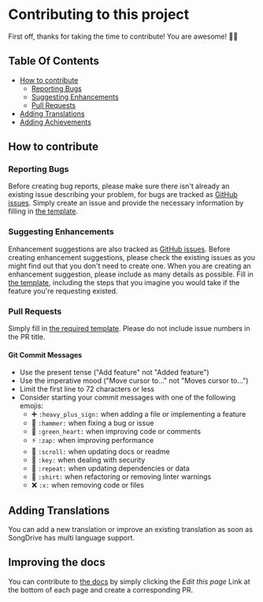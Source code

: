 # Contributing to this project

First off, thanks for taking the time to contribute! You are awesome! :tada::clap:

## Table Of Contents

- [How to contribute](#how-to-contribute)
  - [Reporting Bugs](#reporting-bugs)
  - [Suggesting Enhancements](#suggesting-enhancements)
  - [Pull Requests](#pull-requests)
- [Adding Translations](#adding-translations)  
- [Adding Achievements](#adding-achievements)

## How to contribute

### Reporting Bugs

Before creating bug reports, please make sure there isn't already an existing issue describing your problem, for bugs are tracked as [GitHub issues](https://github.com/devmount/SongDrive/issues). Simply create an issue and provide the necessary information by filling in [the template](https://github.com/devmount/SongDrive/issues/new?template=bug_report.md).

### Suggesting Enhancements

Enhancement suggestions are also tracked as [GitHub issues](https://github.com/devmount/SongDrive/issues). Before creating enhancement suggestions, please check the existing issues as you might find out that you don't need to create one. When you are creating an enhancement suggestion, please include as many details as possible. Fill in [the template](https://github.com/devmount/SongDrive/issues/new?template=feature_request.md), including the steps that you imagine you would take if the feature you're requesting existed.

### Pull Requests

Simply fill in [the required template](PULL_REQUEST_TEMPLATE.md). Please do not include issue numbers in the PR title.

#### Git Commit Messages

- Use the present tense ("Add feature" not "Added feature")
- Use the imperative mood ("Move cursor to..." not "Moves cursor to...")
- Limit the first line to 72 characters or less
- Consider starting your commit messages with one of the following emojis:
  - :heavy_plus_sign: `:heavy_plus_sign:` when adding a file or implementing a feature
  - :hammer: `:hammer:` when fixing a bug or issue
  - :green_heart: `:green_heart:` when improving code or comments
  - :zap: `:zap:` when improving performance
  - :scroll: `:scroll:` when updating docs or readme
  - :key: `:key:` when dealing with security
  - :repeat: `:repeat:` when updating dependencies or data
  - :shirt: `:shirt:` when refactoring or removing linter warnings
  - :x: `:x:` when removing code or files

## Adding Translations

You can add a new translation or improve an existing translation as soon as SongDrive has multi language support.

## Improving the docs

You can contribute to [the docs](https://devmount.github.io/SongDrive) by simply clicking the *Edit this page* Link at the bottom of each page and create a corresponding PR.
